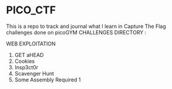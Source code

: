 # PICO_CTF
This is a repo to track and journal what I learn in Capture The Flag challenges done on picoGYM
CHALLENGES DIRECTORY :

WEB EXPLOITATION
1. GET aHEAD
2. Cookies
3. Insp3ct0r
4. Scavenger Hunt
5. Some Assembly Required 1
